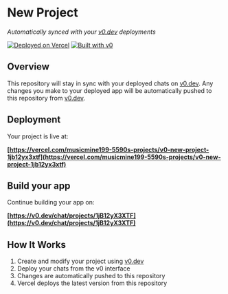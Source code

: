 # New Project

*Automatically synced with your [v0.dev](https://v0.dev) deployments*

[![Deployed on Vercel](https://img.shields.io/badge/Deployed%20on-Vercel-black?style=for-the-badge&logo=vercel)](https://vercel.com/musicmine199-5590s-projects/v0-new-project-1jb12yx3xtf)
[![Built with v0](https://img.shields.io/badge/Built%20with-v0.dev-black?style=for-the-badge)](https://v0.dev/chat/projects/1jB12yX3XTF)

## Overview

This repository will stay in sync with your deployed chats on [v0.dev](https://v0.dev).
Any changes you make to your deployed app will be automatically pushed to this repository from [v0.dev](https://v0.dev).

## Deployment

Your project is live at:

**[https://vercel.com/musicmine199-5590s-projects/v0-new-project-1jb12yx3xtf](https://vercel.com/musicmine199-5590s-projects/v0-new-project-1jb12yx3xtf)**

## Build your app

Continue building your app on:

**[https://v0.dev/chat/projects/1jB12yX3XTF](https://v0.dev/chat/projects/1jB12yX3XTF)**

## How It Works

1. Create and modify your project using [v0.dev](https://v0.dev)
2. Deploy your chats from the v0 interface
3. Changes are automatically pushed to this repository
4. Vercel deploys the latest version from this repository